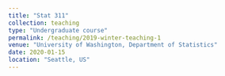 ```yaml
---
title: "Stat 311"
collection: teaching
type: "Undergraduate course"
permalink: /teaching/2019-winter-teaching-1
venue: "University of Washington, Department of Statistics"
date: 2020-01-15
location: "Seattle, US"
---
```

